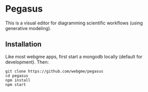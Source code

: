 # Pegasus
This is a visual editor for diagramming scientific workflows (using generative modeling).

## Installation
Like most webgme apps, first start a mongodb locally (default for development). Then:

    git clone https://github.com/webgme/pegasus
    cd pegasus
    npm install
    npm start
